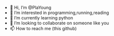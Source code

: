- 👋 Hi, I’m @PlaYoung
- 👀 I’m interested in programming,running,reading
- 🌱 I’m currently learning python
- 💞️ I’m looking to collaborate on someone like you
- 📫 How to reach me (this github)

<!---
PlaYoung/PlaYoung is a ✨ special ✨ repository because its `README.md` (this file) appears on your GitHub profile.
You can click the Preview link to take a look at your changes.
--->
